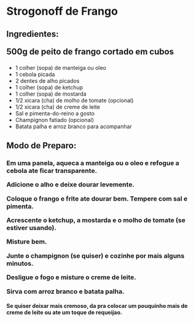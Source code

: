 <h1> Strogonoff de Frango</h1>
<h2>Ingredientes:<p>
500g de peito de frango cortado em cubos</h2>
<ul>
<li>1 colher (sopa) de manteiga ou oleo</li>

<li>1 cebola picada</li>


<li>2 dentes de alho picados</li>


<li>1 colher (sopa) de ketchup</li>


<li>1 colher (sopa) de mostarda</li>


<li>1/2 xicara (cha) de molho de tomate (opcional)</li>


<li>1/2 xicara (cha) de creme de leite</li>


<li>Sal e pimenta-do-reino a gosto</li>


<li>Champignon fatiado (opcional)</li>


<li>Batata palha e arroz branco para acompanhar</li>

</ul>

<h2>Modo de Preparo:</h2>
<h3>Em uma panela, aqueca a manteiga ou o oleo e refogue a cebola ate ficar transparente.<p>
Adicione o alho e deixe dourar levemente.<p>
Coloque o frango e frite ate dourar bem. Tempere com sal e pimenta.<p>
Acrescente o ketchup, a mostarda e o molho de tomate (se estiver usando).<p> Misture bem.<p>
Junte o champignon (se quiser) e cozinhe por mais alguns minutos.<p>
Desligue o fogo e misture o creme de leite.<p>
Sirva com arroz branco e batata palha.<p></h3>

<h4>Se quiser deixar mais cremoso, da pra colocar um pouquinho mais de creme de leite ou ate um toque de requeijao.</h4>



